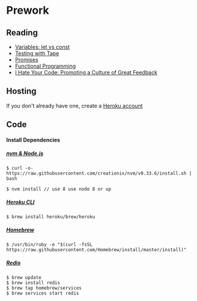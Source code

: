 # Prework

## Reading

- [Variables: let vs const](https://medium.com/javascript-scene/javascript-es6-var-let-or-const-ba58b8dcde75)
- [Testing with Tape](https://medium.com/javascript-scene/why-i-use-tape-instead-of-mocha-so-should-you-6aa105d8eaf4)
-  [Promises](https://medium.com/javascript-scene/master-the-javascript-interview-what-is-a-promise-27fc71e77261)
-  [Functional Programming](https://medium.com/capital-one-developers/the-wonderful-world-of-functional-programming-5f37359315fd)
- [I Hate Your Code: Promoting a Culture of Great Feedback](https://medium.com/@recursivefunk/i-hate-your-code-7ed08a0eccfe)

## Hosting

If you don't already have one, create a [Heroku account](https://www.heroku.com/)

## Code

#### Install Dependencies

##### [nvm & Node.js](https://github.com/creationix/nvm)

```
$ curl -o- https://raw.githubusercontent.com/creationix/nvm/v0.33.6/install.sh | bash
```

```
$ nvm install // use 8 use node 8 or up
```

##### [Heroku CLI](https://devcenter.heroku.com/articles/heroku-cli)

```
$ brew install heroku/brew/heroku
```

##### [Homebrew](https://brew.sh/)

```
$ /usr/bin/ruby -e "$(curl -fsSL https://raw.githubusercontent.com/Homebrew/install/master/install)"
```
##### [Redis](https://redis.io/)

```
$ brew update
$ brew install redis
$ brew tap homebrew/services
$ brew services start redis
```
